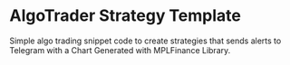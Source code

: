 # AlgoTrader Strategy Template

Simple algo trading snippet code to create strategies that sends alerts to Telegram with a Chart Generated with MPLFinance Library.
